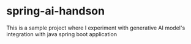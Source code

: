 # spring-ai-handson

This is a sample project where I experiment with generative AI model's integration with java spring boot application
